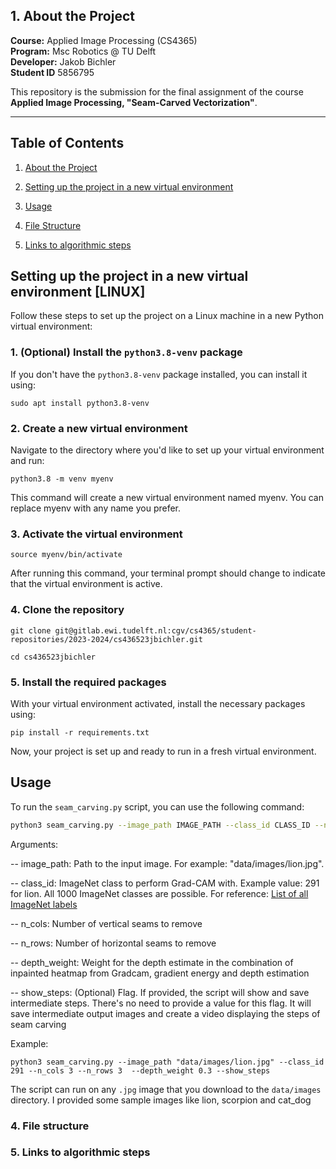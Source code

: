 
## 1. About the Project <a name="atp"></a>
 **Course:**  Applied Image Processing (CS4365) \
 **Program:** Msc Robotics @ TU Delft            
 **Developer:**    Jakob Bichler    
 **Student ID** 5856795     

This repository is the submission for the final assignment of the course **Applied Image Processing, "Seam-Carved Vectorization"**.



--- 

## Table of Contents

1.  [About the Project](#atp) 

2. [Setting up the project in a new virtual environment](#setup)

3. [Usage](#u)
    
4. [File Structure](#fs)

5. [Links to algorithmic steps](#as)


## Setting up the project in a new virtual environment [LINUX]<a name="setup"></a>

Follow these steps to set up the project on a Linux machine in a new Python virtual environment:

### 1.  (Optional) Install the `python3.8-venv` package
If you don't have the `python3.8-venv` package installed, you can install it using:

```
sudo apt install python3.8-venv
```
### 2. Create a new virtual environment
Navigate to the directory where you'd like to set up your virtual environment and run:

```
python3.8 -m venv myenv
```

This command will create a new virtual environment named myenv. You can replace myenv with any name you prefer.

### 3. Activate the virtual environment

```
source myenv/bin/activate
```
After running this command, your terminal prompt should change to indicate that the virtual environment is active.

### 4. Clone the repository
```
git clone git@gitlab.ewi.tudelft.nl:cgv/cs4365/student-repositories/2023-2024/cs436523jbichler.git
```
```
cd cs436523jbichler
```

### 5. Install the required packages

With your virtual environment activated, install the necessary packages using:
```
pip install -r requirements.txt
```
Now, your project is set up and ready to run in a fresh virtual environment.

## Usage <a name="u"></a>

To run the `seam_carving.py` script, you can use the following command:

```bash
python3 seam_carving.py --image_path IMAGE_PATH --class_id CLASS_ID --n_cols N_COLS --n_rows N_ROWS --depth_weight DEPTH_WEIGHT [--show_steps]
```

Arguments:

-- image_path: Path to the input image. For example: "data/images/lion.jpg".

 -- class_id: ImageNet class to perform Grad-CAM with. Example value: 291 for lion. All 1000 ImageNet classes are possible. For reference: [List of all ImageNet labels](https://deeplearning.cms.waikato.ac.nz/user-guide/class-maps/IMAGENET/)

-- n_cols: Number of vertical seams to remove

-- n_rows: Number of horizontal seams to remove

-- depth_weight: Weight for the depth estimate in the combination of inpainted heatmap from Gradcam, gradient energy and depth estimation

-- show_steps: (Optional) Flag. If provided, the script will show and save intermediate steps. There's no need to provide a value for this flag. It will save intermediate output images and create a video displaying the steps of seam carving



Example:
```
python3 seam_carving.py --image_path "data/images/lion.jpg" --class_id 291 --n_cols 3 --n_rows 3  --depth_weight 0.3 --show_steps
```


The script can run on any ``.jpg`` image that you download to the ``data/images`` directory. I provided some sample images like lion, scorpion and cat_dog 

### 4. File structure <a name="fs"></a>


### 5. Links to algorithmic steps<a name="as"></a>




